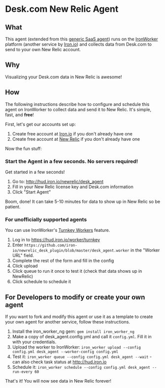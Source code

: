 # Desk.com New Relic Agent

## What

This agent (extended from this [generic SaaS agent](https://github.com/newrelic-platform/ironworker_saas_agent))
runs on the [IronWorker](http://iron.io/worker) platform (another service by [Iron.io](http://iron.io)) and collects data from
Desk.com to send to your own New Relic account.

## Why

Visualizing your Desk.com data in New Relic is awesome!

## How

The following instructions describe how to configure and schedule this agent on IronWorker
to collect data and send it to New Relic. It's simple, fast, and **free**!

First, let's get our accounts set up: 

1. Create free account at [Iron.io](http://iron.io) if you don't already have one
1. Create free account at [New Relic](http://newrelic.com) if you don't already have one

Now the fun stuff:

### Start the Agent in a few seconds. No servers required!

Get started in a few seconds!

1. Go to: http://hud.iron.io/newrelic/desk_agent
2. Fill in your New Relic license key and Desk.com information
3. Click "Start Agent"

Boom, done!  It can take 5-10 minutes for data to show up in New Relic so be patient. 

### For unofficially supported agents 

You can use IronWorker's [Turnkey Workers](http://dev.iron.io/worker/turnkey) feature. 

1. Log in to https://hud.iron.io/worker/turnkey
1. Enter `https://github.com/iron-io/newrelic_desk_plugin/blob/master/desk_agent.worker` in the "Worker URL" field.
1. Complete the rest of the form and fill in the config
1. Click upload
1. Click queue to run it once to test it (check that data shows up in NewRelic)
1. Click schedule to schedule it

## For Developers to modify or create your own agent 

If you want to fork and modify this agent or use it as a template to create your own agent for another service, follow
these instructions. 

1. Install the iron_worker_ng gem: `gem install iron_worker_ng`
1. Make a copy of desk_agent.config.yml and call it `config.yml`. Fill it in with your credentials.
1. Upload the worker to IronWorker: `iron_worker upload --config config.yml desk_agent --worker-config config.yml`
1. Test it: `iron_worker queue --config config.yml desk_agent --wait` - can also check task status at http://hud.iron.io
1. Schedule it: `iron_worker schedule --config config.yml desk_agent --run-every 60`

That's it! You will now see data in New Relic forever!

